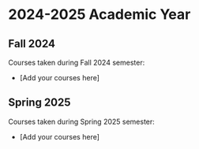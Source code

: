 # 2024-2025 Academic Year

## Fall 2024
Courses taken during Fall 2024 semester:
- [Add your courses here]

## Spring 2025
Courses taken during Spring 2025 semester:
- [Add your courses here]